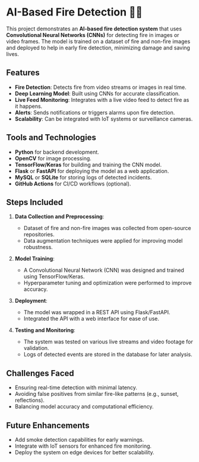 
# AI-Based Fire Detection 🚒🔥

This project demonstrates an **AI-based fire detection system** that uses **Convolutional Neural Networks (CNNs)** for detecting fire in images or video frames. The model is trained on a dataset of fire and non-fire images and deployed to help in early fire detection, minimizing damage and saving lives.

## Features
- **Fire Detection**: Detects fire from video streams or images in real time.
- **Deep Learning Model**: Built using CNNs for accurate classification.
- **Live Feed Monitoring**: Integrates with a live video feed to detect fire as it happens.
- **Alerts**: Sends notifications or triggers alarms upon fire detection.
- **Scalability**: Can be integrated with IoT systems or surveillance cameras.

## Tools and Technologies
- **Python** for backend development.
- **OpenCV** for image processing.
- **TensorFlow/Keras** for building and training the CNN model.
- **Flask** or **FastAPI** for deploying the model as a web application.
- **MySQL** or **SQLite** for storing logs of detected incidents.
- **GitHub Actions** for CI/CD workflows (optional).

## Steps Included
1. **Data Collection and Preprocessing**:
   - Dataset of fire and non-fire images was collected from open-source repositories.
   - Data augmentation techniques were applied for improving model robustness.

2. **Model Training**:
   - A Convolutional Neural Network (CNN) was designed and trained using TensorFlow/Keras.
   - Hyperparameter tuning and optimization were performed to improve accuracy.

3. **Deployment**:
   - The model was wrapped in a REST API using Flask/FastAPI.
   - Integrated the API with a web interface for ease of use.

4. **Testing and Monitoring**:
   - The system was tested on various live streams and video footage for validation.
   - Logs of detected events are stored in the database for later analysis.

## Challenges Faced
- Ensuring real-time detection with minimal latency.
- Avoiding false positives from similar fire-like patterns (e.g., sunset, reflections).
- Balancing model accuracy and computational efficiency.

## Future Enhancements
- Add smoke detection capabilities for early warnings.
- Integrate with IoT sensors for enhanced fire monitoring.
- Deploy the system on edge devices for better scalability.
